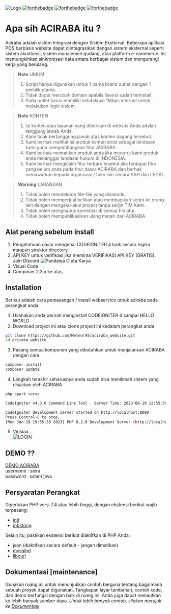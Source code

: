 ![Logo](https://cdn.seirasetyawan.com/images/aciraba_logo.png)
[![forthebadge](https://forthebadge.com/images/badges/built-with-love.svg)](https://forthebadge.com) [![forthebadge](https://cdn.seirasetyawan.com/images/made-with-php---codeigniter-4.svg)](https://forthebadge.com) [![forthebadge](https://cdn.seirasetyawan.com/images/semi-open-source.svg)](https://forthebadge.com) 
# Apa sih ACIRABA itu ?
Aciraba adalah sistem Integrasi dengan Sistem Eksternal: Beberapa aplikasi POS berbasis website dapat diintegrasikan dengan sistem eksternal seperti sistem akuntansi, sistem manajemen gudang, atau platform e-commerce. Ini memungkinkan sinkronisasi data antara berbagai sistem dan mengurangi kerja yang berulang.<br>

> **Note** UMUM <br>
> 1. Script hanya digunakan untuk 1 nama brand outlet dengan 1 pemilik utama.
> 2. Tidak dapat merubah domain apabila lisensi sudah terinstall.
> 3. Pada outlet harus memiliki setidaknya 1Mbps internet untuk melakukan login sistem.

> **Note** KONTEN <br>
> 1. Isi konten atau layanan yang diberikan di website Anda adalah tanggung jawab Anda.
> 2. Kami tidak bertanggung jawab atas konten dagang tersebut.
> 3. Kami berhak melihat isi produk konten anda sebagai landasan kami guna mengembangkan fitur ACIRABA.
> 4. Kami berhak mematikan produk anda jika menurut kami produk anda melanggar landasar hukum di INDONESIA.
> 5. Kami berhak mengklaim fitur terbaru tesebut jika terdapat fitur yang belum anda pada fitur dasar ACIRABA dan berhak menawarkan kepada organisasi / toko lain secara SAH dan LEGAL.

> **Warning** LARANGAN <br>
> 1. Tidak boleh mendekode file-file yang dienkode.
> 2. Tidak boleh memperjual belikan atau membagikan script ke orang lain dengan mengaku-akui project tanpa seiijin TIM Kami.
> 3. Tidak boleh menghapus komentar di semua file php.
> 4. Tidak boleh mempublikasikan ulang materi dari ACIRABA

## Alat perang sebelum install
1. Pengetahuan dasar mengenai CODEIGNITER 4 baik secara logika maupun struktur directory.
2. API KEY untuk verifikasi jika meminta VERIFIKASI API KEY (GRATIS). Join Discord ![Pandawa Cipta Karya](https://discord.gg/K3fsg32a6n)
3. Visual Code
4. Composer 2.3.x ke atas
## Installation
Berikut adalah cara pemasangan / install webservice untuk aciraba pada perangkat anda
1. Usahakan anda pernah menginstall CODEIGNITER 4 sampai HELLO WORLD
2. Download project ini atau clone project ini kedalam perangkat anda
```bash
git clone https://github.com/Meteor95/aciraba_website.git
cd aciraba_website
```
3. Pasang semua komponen yang dibutuhkan untuk menjalankan ACIRABA dengan cara
```bash
composer install
composer update
```
4. Langkah terakhir seharusnya anda sudah bisa menikmati sistem yang disajikan oleh ACIRABA
```bash
php spark serve

CodeIgniter v4.3.6 Command Line Tool - Server Time: 2023-06-19 12:55:30 UTC+00:00

CodeIgniter development server started on http://localhost:8080
Press Control-C to stop.
[Mon Jun 19 19:55:30 2023] PHP 8.2.0 Development Server (http://localhost:8080) started
```
5. Violaaa....<br>
![LOGIN](https://cdn.seirasetyawan.com/images/login_form.png)
## DEMO ??
[DEMO ACIRABA](https://aciraba.seirasetyawan.com)<br>
username : seira<br>
password : salam1jiwa<br>
## Persyaratan Perangkat
Diperlukan PHP versi 7.4 atau lebih tinggi, dengan ekstensi berikut wajib terpasang:
- [intl](http://php.net/manual/en/intl.requirements.php)
- [mbstring](http://php.net/manual/en/mbstring.installation.php)
  
Selain itu, pastikan ekstensi berikut diaktifkan di PHP Anda:
- json (diaktifkan secara default - jangan dimatikan)
- [mysqlnd](http://php.net/manual/en/mysqlnd.install.php)
- [libcurl](http://php.net/manual/en/curl.requirements.php)

## Dokumentasi [maintenance]
Gunakan ruang ini untuk menunjukkan contoh berguna tentang bagaimana sebuah proyek dapat digunakan. Tangkapan layar tambahan, contoh kode, dan demo berfungsi dengan baik di ruang ini. Anda juga dapat menautkan ke lebih banyak sumber daya.
_Untuk lebih banyak contoh, silakan merujuk ke [Dokumentasi](https://example.com)_
